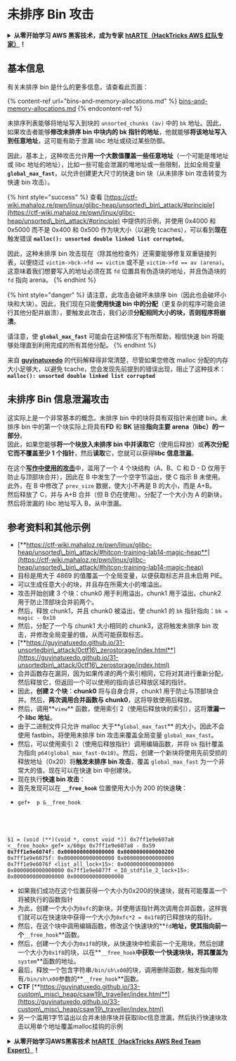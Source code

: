 # 未排序 Bin 攻击

<details>

<summary><strong>从零开始学习 AWS 黑客技术，成为专家</strong> <a href="https://training.hacktricks.xyz/courses/arte"><strong>htARTE（HackTricks AWS 红队专家）</strong></a><strong>！</strong></summary>

支持 HackTricks 的其他方式：

* 如果您想看到您的**公司在 HackTricks 中做广告**或**下载 PDF 版本的 HackTricks**，请查看[**订阅计划**](https://github.com/sponsors/carlospolop)!
* 获取[**官方 PEASS & HackTricks 商品**](https://peass.creator-spring.com)
* 探索[**PEASS 家族**](https://opensea.io/collection/the-peass-family)，我们的独家[**NFTs**](https://opensea.io/collection/the-peass-family)
* **加入** 💬 [**Discord 群组**](https://discord.gg/hRep4RUj7f) 或 [**电报群组**](https://t.me/peass) 或在 **Twitter** 上关注我们 🐦 [**@hacktricks\_live**](https://twitter.com/hacktricks\_live)**。**
* 通过向 [**HackTricks**](https://github.com/carlospolop/hacktricks) 和 [**HackTricks Cloud**](https://github.com/carlospolop/hacktricks-cloud) github 仓库提交 PR 来分享您的黑客技巧。

</details>

## 基本信息

有关未排序 bin 是什么的更多信息，请查看此页面：

{% content-ref url="bins-and-memory-allocations.md" %}
[bins-and-memory-allocations.md](bins-and-memory-allocations.md)
{% endcontent-ref %}

未排序列表能够将地址写入到块的 `unsorted_chunks (av)` 中的 `bk` 地址。因此，如果攻击者能够**修改未排序 bin 中块内的 bk 指针的地址**，他就能够**将该地址写入到任意地址**，这可能有助于泄漏 libc 地址或绕过某些防御。

因此，基本上，这种攻击允许**用一个大数值覆盖一些任意地址**（一个可能是堆地址或 libc 地址的地址），比如一些可能会泄漏的堆地址或一些限制，比如全局变量 **`global_max_fast`**，以允许创建更大尺寸的快速 bin 块（从未排序 bin 攻击转变为快速 bin 攻击）。

{% hint style="success" %}
查看 [https://ctf-wiki.mahaloz.re/pwn/linux/glibc-heap/unsorted\_bin\_attack/#principle](https://ctf-wiki.mahaloz.re/pwn/linux/glibc-heap/unsorted\_bin\_attack/#principle) 中提供的示例，并使用 0x4000 和 0x5000 而不是 0x400 和 0x500 作为块大小（以避免 tcaches），可以看到**现在**触发错误 **`malloc(): unsorted double linked list corrupted`**。

因此，这种未排序 bin 攻击现在（除其他检查外）还需要能够修复双重链接列表，以便绕过 `victim->bck->fd == victim` 或不是 `victim->fd == av (arena)`。这意味着我们想要写入的地址必须在其 `fd` 位置具有伪造块的地址，并且伪造块的 `fd` 指向 arena。
{% endhint %}

{% hint style="danger" %}
请注意，此攻击会破坏未排序 bin（因此也会破坏小块和大块）。因此，我们现在只能**使用快速 bin 中的分配**（更复杂的程序可能会进行其他分配并崩溃），要触发此攻击，我们必须**分配相同大小的块，否则程序将崩溃**。

请注意，使 **`global_max_fast`** 可能会在这种情况下有所帮助，相信快速 bin 将能够处理直到利用完成的所有其他分配。
{% endhint %}

来自 [**guyinatuxedo**](https://guyinatuxedo.github.io/31-unsortedbin\_attack/unsorted\_explanation/index.html) 的代码解释得非常清楚，尽管如果您修改 malloc 分配的内存大小足够大，以避免 tcache，您会发现先前提到的错误出现，阻止了这种技术：**`malloc(): unsorted double linked list corrupted`**

## 未排序 Bin 信息泄漏攻击

这实际上是一个非常基本的概念。未排序 bin 中的块将具有双指针来创建 bin。未排序 bin 中的第一个块实际上将具有**FD** 和 **BK** 链接**指向主要 arena（libc）的一部分**。\
因此，如果您能够**将一个块放入未排序 bin 中并读取它**（使用后释放）或**再次分配它而不覆盖至少 1 个指针**，然后**读取**它，您就可以获得**libc 信息泄漏**。

在这个[**写作中使用的攻击**](https://guyinatuxedo.github.io/33-custom\_misc\_heap/csaw18\_alienVSsamurai/index.html)中，滥用了一个 4 个块结构（A、B、C 和 D - D 仅用于防止与顶部块合并），因此在 B 中发生了一个空字节溢出，使 C 指示 B 未使用。此外，在 B 中修改了 `prev_size` 数据，使大小不再是 B 的大小，而是 A+B。\
然后释放了 C，并与 A+B 合并（但 B 仍在使用）。分配了一个大小为 A 的新块，然后将泄漏的 libc 地址写入 B，从中泄漏。

## 参考资料和其他示例

* [**https://ctf-wiki.mahaloz.re/pwn/linux/glibc-heap/unsorted\_bin\_attack/#hitcon-training-lab14-magic-heap**](https://ctf-wiki.mahaloz.re/pwn/linux/glibc-heap/unsorted\_bin\_attack/#hitcon-training-lab14-magic-heap)
* 目标是用大于 4869 的值覆盖一个全局变量，以便获取标志并且未启用 PIE。
* 可以生成任意大小的块，并且存在所需大小的堆溢出。
* 攻击开始创建 3 个块：chunk0 用于利用溢出，chunk1 用于溢出，chunk2 用于防止顶部块合并前两个。
* 然后，释放 chunk1，并且 chunk0 被溢出，使 chunk1 的 `bk` 指针指向：`bk = magic - 0x10`
* 然后，分配了一个与 chunk1 大小相同的 chunk3，这将触发未排序 bin 攻击，并修改全局变量的值，从而可能获取标志。
* [**https://guyinatuxedo.github.io/31-unsortedbin\_attack/0ctf16\_zerostorage/index.html**](https://guyinatuxedo.github.io/31-unsortedbin\_attack/0ctf16\_zerostorage/index.html)
* 合并函数存在漏洞，因为如果传递的两个索引相同，它将对其进行重新分配，然后释放它，但返回一个可以使用的指向该已释放区域的指针。
* 因此，**创建 2 个块**：**chunk0** 将与自身合并，chunk1 用于防止与顶部块合并。然后，**两次调用合并函数与 chunk0**，这将导致使用后释放。
* 然后，调用**`view`** 函数，使用索引 2（使用后释放块的索引），这将**泄漏一个 libc 地址**。
* 由于二进制文件只允许 malloc 大于**`global_max_fast`** 的大小，因此不会使用 fastbin，将使用未排序 bin 攻击来覆盖全局变量 `global_max_fast`。
* 然后，可以使用索引 2（使用后释放指针）调用编辑函数，并将 `bk` 指针覆盖为指向 `p64(global_max_fast-0x10)`。然后，创建一个新块将使用先前受损的释放地址（0x20）将**触发未排序 bin 攻击**，覆盖 `global_max_fast` 为一个非常大的值，现在可以在快速 bin 中创建块。
* 现在执行**快速 bin 攻击**：
* 首先发现可以在 **`__free_hook`** 位置使用大小为 200 的快速**块**：
* <pre class="language-c"><code class="lang-c">gef➤  p &#x26;__free_hook
$1 = (void (**)(void *, const void *)) 0x7ff1e9e607a8 &#x3C;__free_hook>
gef➤  x/60gx 0x7ff1e9e607a8 - 0x59
<strong>0x7ff1e9e6074f: 0x0000000000000000      0x0000000000000200
</strong>0x7ff1e9e6075f: 0x0000000000000000      0x0000000000000000
0x7ff1e9e6076f &#x3C;list_all_lock+15>:      0x0000000000000000      0x0000000000000000
0x7ff1e9e6077f &#x3C;_IO_stdfile_2_lock+15>: 0x0000000000000000      0x0000000000000000
</code></pre>
* 如果我们成功在这个位置获得一个大小为0x200的快速块，就有可能覆盖一个将被执行的函数指针
* 为此，创建一个大小为`0xfc`的新块，并使用该指针两次调用合并函数，这样我们就可以在快速块中获得一个大小为`0xfc*2 = 0x1f8`的已释放块的指针。
* 然后，在这个块中调用编辑函数，修改这个快速块的**`fd`**地址，使其指向前一个**`__free_hook`**函数。
* 然后，创建一个大小为`0x1f8`的块，从快速块中检索前一个无用块，然后创建一个大小为`0x1f8`的块，以在**`__free_hook`**中获取一个快速块块，将其覆盖为**`system`**函数的地址。
* 最后，释放一个包含字符串`/bin/sh\x00`的块，调用删除函数，触发指向带有`/bin/sh\x00`参数的**`__free_hook`**函数。
* **CTF** [**https://guyinatuxedo.github.io/33-custom\_misc\_heap/csaw19\_traveller/index.html**](https://guyinatuxedo.github.io/33-custom\_misc\_heap/csaw19\_traveller/index.html)
* 另一个滥用1字节溢出以合并未排序块并获取libc信息泄漏，然后执行快速块攻击以用单个地址覆盖malloc挂钩的示例

<details>

<summary><strong>从零开始学习AWS黑客技术</strong> <a href="https://training.hacktricks.xyz/courses/arte"><strong>htARTE（HackTricks AWS Red Team Expert）</strong></a><strong>！</strong></summary>

支持HackTricks的其他方式：

* 如果您想看到您的**公司在HackTricks中做广告**或**下载PDF格式的HackTricks**，请查看[**SUBSCRIPTION PLANS**](https://github.com/sponsors/carlospolop)!
* 获取[**官方PEASS & HackTricks周边产品**](https://peass.creator-spring.com)
* 探索[**PEASS Family**](https://opensea.io/collection/the-peass-family)，我们的独家[NFTs](https://opensea.io/collection/the-peass-family)收藏品
* **加入** 💬 [**Discord群**](https://discord.gg/hRep4RUj7f) 或 [**电报群**](https://t.me/peass) 或在**Twitter** 🐦 [**@hacktricks\_live**](https://twitter.com/hacktricks\_live)**上关注**我们。
* 通过向[**HackTricks**](https://github.com/carlospolop/hacktricks)和[**HackTricks Cloud**](https://github.com/carlospolop/hacktricks-cloud) github仓库提交PR来分享您的黑客技巧。

</details>

